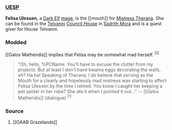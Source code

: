 ### [UESP](https://en.uesp.net/wiki/Morrowind:Erer_Darothril)
**Felisa Ulessen**, a [Dark Elf](https://en.uesp.net/wiki/Morrowind:Dark_Elf "Morrowind:Dark Elf") [mage](https://en.uesp.net/wiki/Morrowind:Mage_(class) "Morrowind:Mage (class)"), is the [[mouth]] for [Mistress Therana](https://en.uesp.net/wiki/Morrowind:Therana "Morrowind:Therana"). She can be found in the [Telvanni](https://en.uesp.net/wiki/Morrowind:House_Telvanni "Morrowind:House Telvanni") [Council House](https://en.uesp.net/wiki/Morrowind:Telvanni_Council_House "Morrowind:Telvanni Council House") in [Sadrith Mora](https://en.uesp.net/wiki/Morrowind:Sadrith_Mora "Morrowind:Sadrith Mora") and is a quest giver for House Telvanni.
### Modded
[[Galos Mathendis]] implies that Felisa may be somewhat mad herself. <sup>[1]</sup>

> "Oh, hello, %PCName. You'll have to excuse the clutter from my projects. But at least I don't have kwama eggs decorating the walls, eh? Ha ha! Speaking of Therana, I do believe that serving as the Mouth for a clearly and hopelessly mad mistress was starting to affect Felisa Ulessen by the time I retired. You know I caught her keeping a pet spider in her robe? She ate it when I pointed it out..."
> -- [[Galos Mathendis]] (dialogue) <sup>[1]</sup>
### Source
1. [[OAAB Grazelands]]
